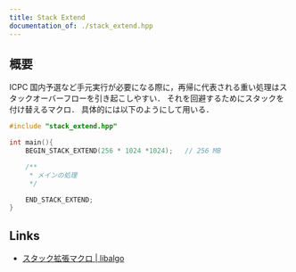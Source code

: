 ```yaml
---
title: Stack Extend
documentation_of: ./stack_extend.hpp
---
```


## 概要
ICPC 国内予選など手元実行が必要になる際に，再帰に代表される重い処理はスタックオーバーフローを引き起こしやすい．
それを回避するためにスタックを付け替えるマクロ．
具体的には以下のようにして用いる．

```c++
#include "stack_extend.hpp"

int main(){
    BEGIN_STACK_EXTEND(256 * 1024 *1024);   // 256 MB

    /**
     * メインの処理
     */

    END_STACK_EXTEND;
}
```

## Links
- [スタック拡張マクロ \| libalgo](https://tubo28.me/compprog/algorithm/extend-stack/)
